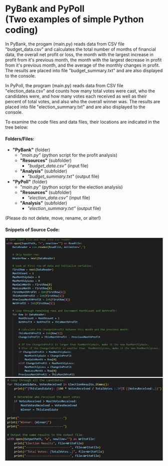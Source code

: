 <h1> PyBank and PyPoll <br> (Two examples of simple Python coding) </h1>

In PyBank, the progam (main.py) reads data from CSV file "budget_data.csv" and calculates
the total number of months of financial data, the overall net profit
or loss, the month with the largest increase in profit from it's
previous month, the month with the largest decrease in profit from it's
previous month, and the average of the monthly changes in profit.
The results are placed into file "budget_summary.txt" and are also
displayed to the console.

In PyPoll, the program (main.py) reads data from CSV file "election_data.csv" and counts
how many total votes were cast, who the candidates were, and how
many votes each received as well as their percent of total votes,
and also who the overall winner was.  The results are placed into
file "election_summary.txt" and are also displayed to the console.

To examine the code files and data files, their locations are indicated in the tree below:

#### Folders/Files:

* **"PyBank"** (folder)
	* *"main.py"* (python script for the profit analysis)
	* **"Resources"** (subfolder)
		* *"budget_data.csv"* (input file)
	* **"Analysis"** (subfolder)
		* *"budget_summary.txt"* (output file)
* **"PyPoll"** (folder)
	* *"main.py"* (python script for the election analysis)
  	* **"Resources"** (subfolder)
  		* *"election_data.csv"* (input file)
	* **"Analysis"** (subfolder)
		* *"election_summary.txt"* (output file)

(Please do not delete, move, rename, or alter!)

#### Snippets of Source Code:
<img src="Images/PyBankCode.jpg"> <br>
<img src="Images/PyPollCode.jpg"> <br>
